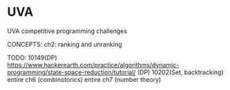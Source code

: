 # UVA
UVA competitive programming challenges

CONCEPTS:
ch2: ranking and unranking


TODO:
10149(DP)
https://www.hackerearth.com/practice/algorithms/dynamic-programming/state-space-reduction/tutorial/ (DP)
10202(Set, backtracking)
entire ch6 (combinotorics)
entire ch7 (number theory)